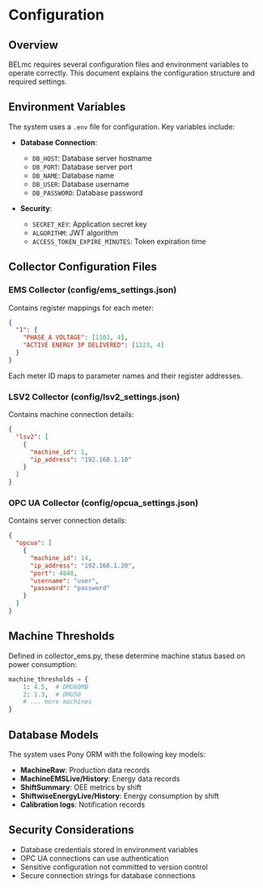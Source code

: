 # Configuration

## Overview

BELmc requires several configuration files and environment variables to operate correctly. This document explains the configuration structure and required settings.

## Environment Variables

The system uses a `.env` file for configuration. Key variables include:

- **Database Connection**:
  - `DB_HOST`: Database server hostname
  - `DB_PORT`: Database server port
  - `DB_NAME`: Database name
  - `DB_USER`: Database username
  - `DB_PASSWORD`: Database password

- **Security**:
  - `SECRET_KEY`: Application secret key
  - `ALGORITHM`: JWT algorithm
  - `ACCESS_TOKEN_EXPIRE_MINUTES`: Token expiration time

## Collector Configuration Files

### EMS Collector (config/ems_settings.json)

Contains register mappings for each meter:

```json
{
  "1": {
    "PHASE_A VOLTAGE": [1103, 4],
    "ACTIVE ENERGY 3P DELIVERED": [1223, 4]
  }
}
```

Each meter ID maps to parameter names and their register addresses.

### LSV2 Collector (config/lsv2_settings.json)

Contains machine connection details:

```json
{
  "lsv2": [
    {
      "machine_id": 1,
      "ip_address": "192.168.1.10"
    }
  ]
}
```

### OPC UA Collector (config/opcua_settings.json)

Contains server connection details:

```json
{
  "opcua": [
    {
      "machine_id": 14,
      "ip_address": "192.168.1.20",
      "port": 4840,
      "username": "user",
      "password": "password"
    }
  ]
}
```

## Machine Thresholds

Defined in collector_ems.py, these determine machine status based on power consumption:

```python
machine_thresholds = {
    1: 4.5,  # DMU60MB
    2: 1.3,  # DMU50
    # ... more machines
}
```

## Database Models

The system uses Pony ORM with the following key models:

- **MachineRaw**: Production data records
- **MachineEMSLive/History**: Energy data records
- **ShiftSummary**: OEE metrics by shift
- **ShiftwiseEnergyLive/History**: Energy consumption by shift
- **Calibration logs**: Notification records

## Security Considerations

- Database credentials stored in environment variables
- OPC UA connections can use authentication
- Sensitive configuration not committed to version control
- Secure connection strings for database connections
